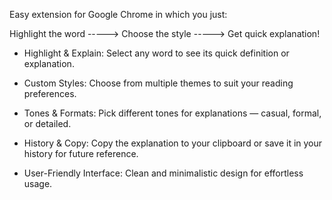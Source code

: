 Easy extension for Google Chrome in which you just:

Highlight the word -----> Choose the style -----> Get quick explanation!

- Highlight & Explain: Select any word to see its quick definition or explanation.

- Custom Styles: Choose from multiple themes to suit your reading preferences.

- Tones & Formats: Pick different tones for explanations — casual, formal, or detailed.

- History & Copy: Copy the explanation to your clipboard or save it in your history for future reference.

- User-Friendly Interface: Clean and minimalistic design for effortless usage.
